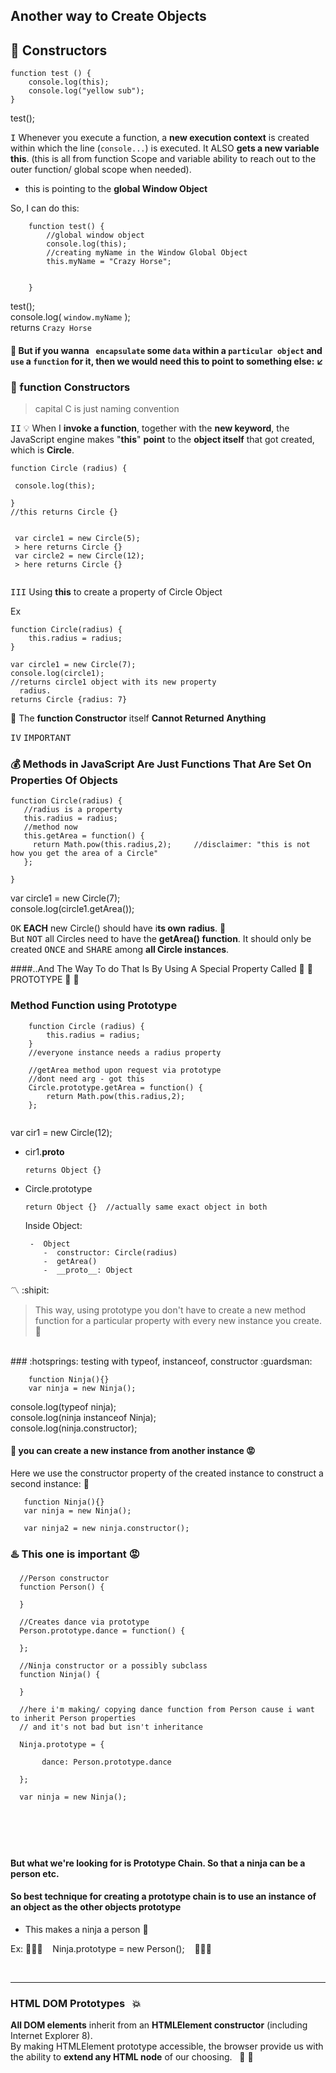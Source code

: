 ## Another way to Create Objects

## :construction: Constructors

````
function test () {    
    console.log(this);
    console.log("yellow sub");   
}
````
test();   

<kbd>I</kbd>
Whenever you execute a function, a **new execution context**
is created within which the line (`console...`) is executed. It ALSO **gets
a new variable this**.  (this is all from function Scope and variable ability to reach out to the outer function/ global scope when needed).

- this is pointing to the **global Window Object**

So, I can do this:

```
    function test() {
        //global window object
        console.log(this);
        //creating myName in the Window Global Object
        this.myName = "Crazy Horse";

        
    }

```
test();    
console.log( `window.myName` );    
returns `Crazy Horse`


#### :school_satchel: But if you wanna ` encapsulate` some `data` within a `particular object` and `use` a `function` for it, then we would need this to point to something else: :arrow_lower_left:

### :construction:  function Constructors
> capital C is just naming convention

<kbd>II</kbd>
:bulb: When I **invoke a function**, together with the **new keyword**,
the JavaScript engine makes "**this**" **point** to the **object itself**
that got created, which is **Circle**.

```
function Circle (radius) {
   
 console.log(this);   

}
//this returns Circle {}

 
 var circle1 = new Circle(5);
 > here returns Circle {}
 var circle2 = new Circle(12);
 > here returns Circle {}
 
```

<kbd>III</kbd>
Using **this** to create a property of Circle Object

Ex

    function Circle(radius) {
        this.radius = radius;
    }
    
    var circle1 = new Circle(7);
    console.log(circle1);
    //returns circle1 object with its new property
      radius.
    returns Circle {radius: 7}
    
:name_badge:  The **function Constructor** itself **Cannot Returned**
 **Anything**


<kbd>IV</kbd>  <kbd>IMPORTANT</kbd>

### :moneybag: Methods in JavaScript Are Just Functions That Are Set On Properties Of Objects


    function Circle(radius) {
       //radius is a property
       this.radius = radius;
       //method now
       this.getArea = function() {
         return Math.pow(this.radius,2);     //disclaimer: "this is not how you get the area of a Circle"
       };
    
    }
        
var circle1 = new Circle(7);    
console.log(circle1.getArea());
    
<kbd>OK</kbd> **EACH** new Circle() should have i**ts own** 
**radius**. :triangular_ruler:   
But <kbd>NOT</kbd> all Circles need to have the **getArea() function**. It should only be created <kbd>ONCE</kbd> and 
<kbd>SHARE</kbd> among **all Circle instances**.

####..And The Way To do That Is By Using A Special Property Called :triangular_flag_on_post: :checkered_flag:  PROTOTYPE :checkered_flag: :checkered_flag:

### Method Function using Prototype

```
    function Circle (radius) {
        this.radius = radius;
    }
    //everyone instance needs a radius property
    
    //getArea method upon request via prototype
    //dont need arg - got this
    Circle.prototype.getArea = function() {
        return Math.pow(this.radius,2);
    };
    
```
var cir1 = new Circle(12);   

-   cir1.__proto__ 
   
        returns Object {}

-   Circle.prototype    
        
        return Object {}  //actually same exact object in both
            

     Inside Object:
     
         -  Object
            -  constructor: Circle(radius)
            -  getArea()
            -  __proto__: Object



:part_alternation_mark: :shipit:
> This way, using prototype you don't have to create a new
method function for a particular property with every
new instance you create.  :white_flower:

<br/>
### :hotsprings: testing with typeof, instanceof, constructor  :guardsman:

```
    function Ninja(){}
    var ninja = new Ninja();
```

 console.log(typeof ninja);         
 console.log(ninja instanceof Ninja);        
 console.log(ninja.constructor);        
 
 
#### :izakaya_lantern: you can create a new instance from another instance :rage:
 Here we use the constructor property of the created instance to construct a second instance:   :aerial_tramway:
 
 ```
    function Ninja(){}
    var ninja = new Ninja();
    
    var ninja2 = new ninja.constructor();
```
 
### :hotsprings: This one is important  :rage:
 
 
 ```
   //Person constructor
   function Person() {
   
   }
   
   //Creates dance via prototype
   Person.prototype.dance = function() {
   
   };
   
   //Ninja constructor or a possibly subclass
   function Ninja() {
   
   }
   
   //here i'm making/ copying dance function from Person cause i want to inherit Person properties
   // and it's not bad but isn't inheritance
   
   Ninja.prototype = {
        
        dance: Person.prototype.dance
   
   };
   
   var ninja = new Ninja();
   
   
   
   
   
```
 
#### But what we're looking for is Prototype Chain. So that a ninja can be a person etc.
#### So best technique for creating a prototype chain is to use an instance of an object as the other objects prototype
 
 - This makes a ninja a person       :checkered_flag:
 
 Ex: :pig_nose::pig_nose::pig_nose: &nbsp;&nbsp; Ninja.prototype = new Person(); &nbsp;&nbsp;    :tada::tada::tada:      
 
<br> 
<hr> 
 
### HTML DOM Prototypes &nbsp; :boom:
 **All DOM elements** inherit from an **HTMLElement constructor** (including Internet Explorer 8).      
 By making HTMLElement prototype accessible, the browser provide us with the ability to **extend any HTML node** of our choosing.  &nbsp; :dancer: :dancer:
 
 
 
 
 
 
 
 
 
 
 
